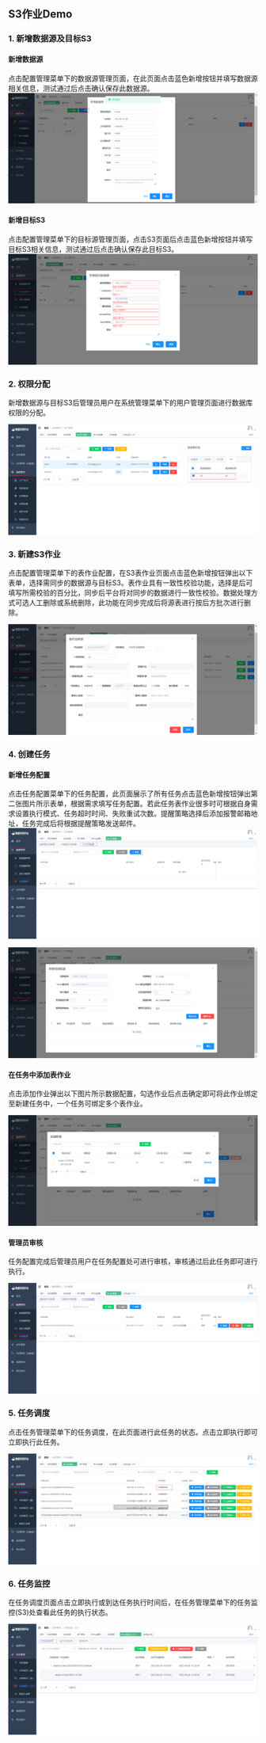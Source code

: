 

##  S3作业Demo

### 1. 新增数据源及目标S3

#### 新增数据源
点击配置管理菜单下的数据源管理页面，在此页面点击蓝色新增按钮并填写数据源相关信息，测试通过后点击确认保存此数据源。
   ![image-20230621132912082](../images/image-20230621132912082.png)
#### 新增目标S3

点击配置管理菜单下的目标源管理页面，点击S3页面后点击蓝色新增按钮并填写目标S3相关信息，测试通过后点击确认保存此目标S3。
![新增目标S3.png](../images/新增目标S3.png)


### 2. 权限分配

新增数据源与目标S3后管理员用户在系统管理菜单下的用户管理页面进行数据库权限的分配。
  
![s3权限分配.png](../images/s3权限分配.png)


### 3. 新建S3作业

点击配置管理菜单下的表作业配置，在S3表作业页面点击蓝色新增按钮弹出以下表单，选择需同步的数据源与目标S3。表作业具有一致性校验功能，选择是后可填写所需校验的百分比，同步后平台将对同步的数据进行一致性校验。数据处理方式可选人工删除或系统删除，此功能在同步完成后将源表进行按后方批次进行删除。

![新建S3作业.png](../images/新建S3作业.png)

### 4. 创建任务


#### 新增任务配置
点击任务配置菜单下的任务配置，此页面展示了所有任务点击蓝色新增按钮弹出第二张图片所示表单，根据需求填写任务配置。若此任务表作业很多时可根据自身需求设置执行模式、任务超时时间、失败重试次数。提醒策略选择后添加报警邮箱地址，任务完成后将根据提醒策略发送邮件。
![新增s3任务配置.png](../images/新增s3任务配置.png)

![新增s3任务配置1.png](../images/新增s3任务配置1.png)

#### 在任务中添加表作业
点击添加作业弹出以下图片所示数据配置，勾选作业后点击确定即可将此作业绑定至新建任务中，一个任务可绑定多个表作业。

![添加s3表作业.png](../images/添加s3表作业.png)

#### 管理员审核

任务配置完成后管理员用户在任务配置处可进行审核，审核通过后此任务即可进行执行。

![审核s3.png](../images/审核s3.png)


### 5. 任务调度

点击任务管理菜单下的任务调度，在此页面进行此任务的状态。点击立即执行即可立即执行此任务。

![s3任务调度.png](../images/s3任务调度.png)


### 6. 任务监控


在任务调度页面点击立即执行或到达任务执行时间后，在任务管理菜单下的任务监控(S3)处查看此任务的执行状态。

![s3任务监控.png](../images/s3任务监控.png)


